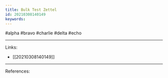 ```yaml
---
title: Bulk Test Zettel
id: 20210308140149
keywords:
---
```

#alpha #bravo #charlie #delta #echo

---
Links:

- [[20210308140149]]

---
References:

